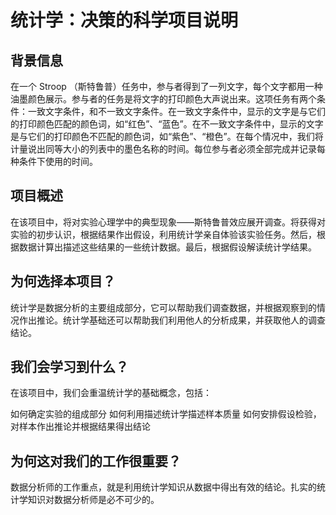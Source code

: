 # 统计学：决策的科学项目说明

## 背景信息
在一个 Stroop （斯特鲁普）任务中，参与者得到了一列文字，每个文字都用一种油墨颜色展示。参与者的任务是将文字的打印颜色大声说出来。这项任务有两个条件：一致文字条件，和不一致文字条件。在一致文字条件中，显示的文字是与它们的打印颜色匹配的颜色词，如“红色”、“蓝色”。在不一致文字条件中，显示的文字是与它们的打印颜色不匹配的颜色词，如“紫色”、“橙色”。在每个情况中，我们将计量说出同等大小的列表中的墨色名称的时间。每位参与者必须全部完成并记录每种条件下使用的时间。

## 项目概述
在该项目中，将对实验心理学中的典型现象——斯特鲁普效应展开调查。将获得对实验的初步认识，根据结果作出假设，利用统计学亲自体验该实验任务。然后，根据数据计算出描述这些结果的一些统计数据。最后，根据假设解读统计学结果。

## 为何选择本项目？
统计学是数据分析的主要组成部分，它可以帮助我们调查数据，并根据观察到的情况作出推论。统计学基础还可以帮助我们利用他人的分析成果，并获取他人的调查结论。

## 我们会学习到什么？
在该项目中，我们会重温统计学的基础概念，包括：

如何确定实验的组成部分
如何利用描述统计学描述样本质量
如何安排假设检验，对样本作出推论并根据结果得出结论

## 为何这对我们的工作很重要？
数据分析师的工作重点，就是利用统计学知识从数据中得出有效的结论。扎实的统计学知识对数据分析师是必不可少的。
